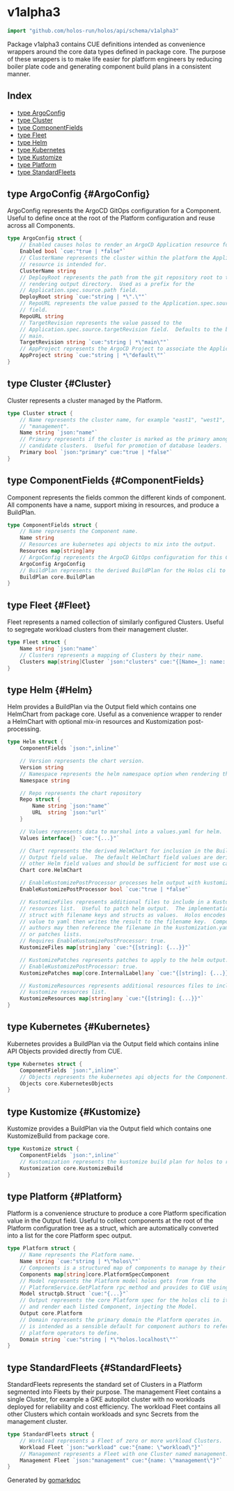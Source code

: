 <!-- Code generated by gomarkdoc. DO NOT EDIT -->

# v1alpha3

```go
import "github.com/holos-run/holos/api/schema/v1alpha3"
```

Package v1alpha3 contains CUE definitions intended as convenience wrappers around the core data types defined in package core. The purpose of these wrappers is to make life easier for platform engineers by reducing boiler plate code and generating component build plans in a consistent manner.

## Index

- [type ArgoConfig](<#ArgoConfig>)
- [type Cluster](<#Cluster>)
- [type ComponentFields](<#ComponentFields>)
- [type Fleet](<#Fleet>)
- [type Helm](<#Helm>)
- [type Kubernetes](<#Kubernetes>)
- [type Kustomize](<#Kustomize>)
- [type Platform](<#Platform>)
- [type StandardFleets](<#StandardFleets>)


<a name="ArgoConfig"></a>
## type ArgoConfig {#ArgoConfig}

ArgoConfig represents the ArgoCD GitOps configuration for a Component. Useful to define once at the root of the Platform configuration and reuse across all Components.

```go
type ArgoConfig struct {
    // Enabled causes holos to render an ArgoCD Application resource for GitOps if true.
    Enabled bool `cue:"true | *false"`
    // ClusterName represents the cluster within the platform the Application
    // resource is intended for.
    ClusterName string
    // DeployRoot represents the path from the git repository root to the `deploy`
    // rendering output directory.  Used as a prefix for the
    // Application.spec.source.path field.
    DeployRoot string `cue:"string | *\".\""`
    // RepoURL represents the value passed to the Application.spec.source.repoURL
    // field.
    RepoURL string
    // TargetRevision represents the value passed to the
    // Application.spec.source.targetRevision field.  Defaults to the branch named
    // main.
    TargetRevision string `cue:"string | *\"main\""`
    // AppProject represents the ArgoCD Project to associate the Application with.
    AppProject string `cue:"string | *\"default\""`
}
```

<a name="Cluster"></a>
## type Cluster {#Cluster}

Cluster represents a cluster managed by the Platform.

```go
type Cluster struct {
    // Name represents the cluster name, for example "east1", "west1", or
    // "management".
    Name string `json:"name"`
    // Primary represents if the cluster is marked as the primary among a set of
    // candidate clusters.  Useful for promotion of database leaders.
    Primary bool `json:"primary" cue:"true | *false"`
}
```

<a name="ComponentFields"></a>
## type ComponentFields {#ComponentFields}

Component represents the fields common the different kinds of component. All components have a name, support mixing in resources, and produce a BuildPlan.

```go
type ComponentFields struct {
    // Name represents the Component name.
    Name string
    // Resources are kubernetes api objects to mix into the output.
    Resources map[string]any
    // ArgoConfig represents the ArgoCD GitOps configuration for this Component.
    ArgoConfig ArgoConfig
    // BuildPlan represents the derived BuildPlan for the Holos cli to render.
    BuildPlan core.BuildPlan
}
```

<a name="Fleet"></a>
## type Fleet {#Fleet}

Fleet represents a named collection of similarly configured Clusters. Useful to segregate workload clusters from their management cluster.

```go
type Fleet struct {
    Name string `json:"name"`
    // Clusters represents a mapping of Clusters by their name.
    Clusters map[string]Cluster `json:"clusters" cue:"{[Name=_]: name: Name}"`
}
```

<a name="Helm"></a>
## type Helm {#Helm}

Helm provides a BuildPlan via the Output field which contains one HelmChart from package core. Useful as a convenience wrapper to render a HelmChart with optional mix\-in resources and Kustomization post\-processing.

```go
type Helm struct {
    ComponentFields `json:",inline"`

    // Version represents the chart version.
    Version string
    // Namespace represents the helm namespace option when rendering the chart.
    Namespace string

    // Repo represents the chart repository
    Repo struct {
        Name string `json:"name"`
        URL  string `json:"url"`
    }

    // Values represents data to marshal into a values.yaml for helm.
    Values interface{} `cue:"{...}"`

    // Chart represents the derived HelmChart for inclusion in the BuildPlan
    // Output field value.  The default HelmChart field values are derived from
    // other Helm field values and should be sufficient for most use cases.
    Chart core.HelmChart

    // EnableKustomizePostProcessor processes helm output with kustomize if true.
    EnableKustomizePostProcessor bool `cue:"true | *false"`

    // KustomizeFiles represents additional files to include in a Kustomization
    // resources list.  Useful to patch helm output.  The implementation is a
    // struct with filename keys and structs as values.  Holos encodes the struct
    // value to yaml then writes the result to the filename key.  Component
    // authors may then reference the filename in the kustomization.yaml resources
    // or patches lists.
    // Requires EnableKustomizePostProcessor: true.
    KustomizeFiles map[string]any `cue:"{[string]: {...}}"`

    // KustomizePatches represents patches to apply to the helm output.  Requires
    // EnableKustomizePostProcessor: true.
    KustomizePatches map[core.InternalLabel]any `cue:"{[string]: {...}}"`

    // KustomizeResources represents additional resources files to include in the
    // kustomize resources list.
    KustomizeResources map[string]any `cue:"{[string]: {...}}"`
}
```

<a name="Kubernetes"></a>
## type Kubernetes {#Kubernetes}

Kubernetes provides a BuildPlan via the Output field which contains inline API Objects provided directly from CUE.

```go
type Kubernetes struct {
    ComponentFields `json:",inline"`
    // Objects represents the kubernetes api objects for the Component.
    Objects core.KubernetesObjects
}
```

<a name="Kustomize"></a>
## type Kustomize {#Kustomize}

Kustomize provides a BuildPlan via the Output field which contains one KustomizeBuild from package core.

```go
type Kustomize struct {
    ComponentFields `json:",inline"`
    // Kustomization represents the kustomize build plan for holos to render.
    Kustomization core.KustomizeBuild
}
```

<a name="Platform"></a>
## type Platform {#Platform}

Platform is a convenience structure to produce a core Platform specification value in the Output field. Useful to collect components at the root of the Platform configuration tree as a struct, which are automatically converted into a list for the core Platform spec output.

```go
type Platform struct {
    // Name represents the Platform name.
    Name string `cue:"string | *\"holos\""`
    // Components is a structured map of components to manage by their name.
    Components map[string]core.PlatformSpecComponent
    // Model represents the Platform model holos gets from from the
    // PlatformService.GetPlatform rpc method and provides to CUE using a tag.
    Model structpb.Struct `cue:"{...}"`
    // Output represents the core Platform spec for the holos cli to iterate over
    // and render each listed Component, injecting the Model.
    Output core.Platform
    // Domain represents the primary domain the Platform operates in.  This field
    // is intended as a sensible default for component authors to reference and
    // platform operators to define.
    Domain string `cue:"string | *\"holos.localhost\""`
}
```

<a name="StandardFleets"></a>
## type StandardFleets {#StandardFleets}

StandardFleets represents the standard set of Clusters in a Platform segmented into Fleets by their purpose. The management Fleet contains a single Cluster, for example a GKE autopilot cluster with no workloads deployed for reliability and cost efficiency. The workload Fleet contains all other Clusters which contain workloads and sync Secrets from the management cluster.

```go
type StandardFleets struct {
    // Workload represents a Fleet of zero or more workload Clusters.
    Workload Fleet `json:"workload" cue:"{name: \"workload\"}"`
    // Management represents a Fleet with one Cluster named management.
    Management Fleet `json:"management" cue:"{name: \"management\"}"`
}
```

Generated by [gomarkdoc](<https://github.com/princjef/gomarkdoc>)
